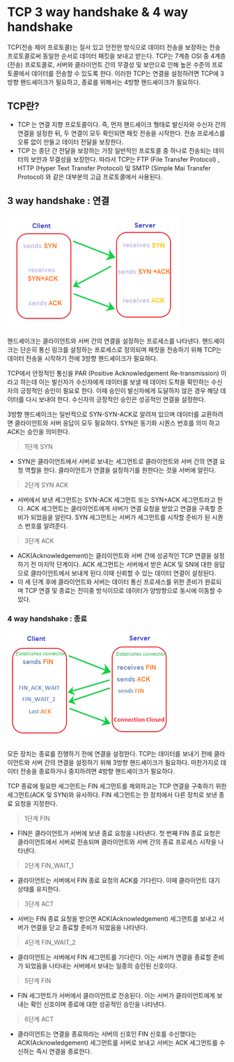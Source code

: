 # TCP 3 way handshake & 4 way handshake

TCP(전송 제어 프로토콜)는 질서 있고 안전한 방식으로 데이터 전송을 보장하는 전송 프로토콜로써 동일한 순서로 데이터 패킷을 보내고 받는다. TCP는 7계층 OSI 중 4계층(전송) 프로토콜로, 서버와 클라이언트 간의 무결성 및 보안으로 인해 높은 수준의 프로토콜에서 데이터를 전송할 수 있도록 한다. 이러한 TCP는 연결을 설정하려면 TCP에 3방향 핸드셰이크가 필요하고, 종료를 위해서는 4방향 핸드셰이크가 필요하다. 

##  TCP란?

- TCP 는 연결 지향 프로토콜이다. 즉, 먼저 핸드셰이크 형태로 발신자와 수신자 간의 연결을 설정한 뒤, 두 연결이 모두 확인되면 패킷 전송을 시작한다. 전송 프로세스를 오류 없이 만들고 데이터 전달을 보장한다. 
- TCP 는 종단 간 전달을 보장하는 가장 일반적인 프로토콜 중 하나로 전송되는 데이터의 보안과 무결성을 보장한다. 따라서 TCP는 FTP (File Transfer Protocol) , HTTP (Hyper Text Transfer Protocol) 및 SMTP (Simple Mai Transfer Protocol) 와 같은 대부분의 고급 프로토콜에서 사용된다.

## 3 way handshake : 연결
![Alt text](image.png)

핸드셰이크는 클라이언트와 서버 간의 연결을 설정하는 프로세스를 나타낸다. 핸드셰이크는 단순히 통신 링크를 설정하는 프로세스로 정의되며 패킷을 전송하기 위해 TCP는 데이터 전송을 시작하기 전에 3방향 핸드셰이크가 필요하다. 

TCP에서 안정적인 통신을 PAR (Positive Acknowledgement Re-transmission) 이라고 하는데 이는 발신자가 수신자에게 데이터를 보낼 때 데이터 도착을 확인하는 수신자의 긍정적인 승인이 필요로 한다. 이때 승인이 발신자에게 도달하지 않은 경우 해당 데이터를 다시 보내야 한다. 수신자의 긍정적인 승인은 성공적인 연결을 설정한다.

3방향 핸드셰이크는 일반적으로 SYN-SYN-ACK로 알려져 있으며 데이터를 교환하려면 클라이언트와 서버 응답이 모두 필요하다. SYN은 동기화 시퀀스 번호를 의미 하고 ACK는 승인을 의미한다. 

> 1단계 SYN
- SYN은 클라이언트에서 서버로 보내는 세그먼트로 클라이언트와 서버 간의 연결 요청 역할을 한다. 클라이언트가 연결을 설정하기를 원한다는 것을 서버에 알린다.

> 2단계 SYN ACK
- 서버에서 보낸 세그먼트는 SYN-ACK 세그먼트 또는 SYN+ACK 세그먼트라고 한다. ACK 세그먼트는 클라이언트에게 서버가 연결 요청을 받았고 연결을 구축할 준비가 되었음을 알린다. SYN 세그먼트는 서버가 세그먼트를 시작할 준비가 된 시퀀스 번호를 알려준다.

> 3단계 ACK 
- ACK(Acknowledgement)는 클라이언트와 서버 간에 성공적인 TCP 연결을 설정하기 전 마지막 단계이다. ACK 세그먼트는 서버에서 받은 ACK 및 SN에 대한 응답으로 클라이언트에서 보내게 된다.이때  신뢰할 수 있는 데이터 연결이 설정된다. 
- 이 세 단계 후에 클라이언트와 서버는 데이터 통신 프로세스를 위한 준비가 완료되며 TCP 연결 및 종료는 전이중 방식이므로 데이터가 양방향으로 동시에 이동할 수 있다.


### 4 way handshake : 종료
![Alt text](image-1.png)

모든 장치는 종료를 진행하기 전에 연결을 설정한다. TCP는 데이터를 보내기 전에 클라이언트와 서버 간의 연결을 설정하기 위해 3방향 핸드셰이크가 필요하다. 마찬가지로 데이터 전송을 종료하거나 중지하려면 4방향 핸드셰이크가 필요하다. 

TCP 종료에 필요한 세그먼트는 FIN 세그먼트를 제외하고는 TCP 연결을 구축하기 위한 세그먼트(ACK 및 SYN)와 유사하다. FIN 세그먼트는 한 장치에서 다른 장치로 보낸 종료 요청을 지정한다.

> 1단계 FIN
- FIN은 클라이언트가 서버에 보낸 종료 요청을 나타낸다. 첫 번째 FIN 종료 요청은 클라이언트에서 서버로 전송되며 클라이언트와 서버 간의 종료 프로세스 시작을 나타낸다.

> 2단계 FIN_WAIT_1
- 클라이언트는 서버에서 FIN 종료 요청의 ACK를 기다린다. 이때  클라이언트 대기 상태를 유지한다.

> 3단계 ACT
- 서버는 FIN 종료 요청을 받으면 ACK(Acknowledgement) 세그먼트를 보내고 서버가 연결을 닫고 종료할 준비가 되었음을 나타낸다.

> 4단계 FIN_WAIT_2
- 클라이언트는 서버에서 FIN 세그먼트를 기다린다. 이는 서버가 연결을 종료할 준비가 되었음을 나타내는 서버에서 보내는 일종의 승인된 신호이다.

> 5단계 FIN
- FIN 세그먼트가 서버에서 클라이언트로 전송된다. 이는 서버가 클라이언트에게 보내는 확인 신호이며 종료에 대한 성공적인 승인을 나타낸다.

> 6단계 ACT
- 클라이언트는 연결을 종료하라는 서버의 신호인 FIN 신호를 수신했다는 ACK(Acknowledgement) 세그먼트를 서버로 보내고 서버는 ACK 세그먼트를 수신하는 즉시 연결을 종료한다.
